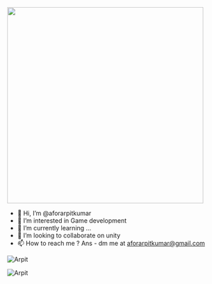 <img src="https://user-images.githubusercontent.com/73133055/148241123-db0632dd-71d4-45e6-b3c6-679a4e313b6f.gif" width="451">
  
- 👋 Hi, I’m @aforarpitkumar    
- 👀 I’m interested in Game development      
- 🌱 I’m currently learning ... 
- 💞️ I’m looking to collaborate on unity
- 📫 How to reach me ? Ans - dm me at aforarpitkumar@gmail.com 

<!---
aforarpitkumar/aforarpitkumar is a ✨ special ✨ repository because its `README.md` (this file) appears on your GitHub profile.
You can click the Preview link to take a look at your changes.
--->


<p align="left"> <img src="https://komarev.com/ghpvc/?username=Arpit&label=Profile%20views&color=0e75b6&style=flat" alt="Arpit" /> </p>
<p><img align="left" src="https://github-readme-stats.vercel.app/api?username=aforarpitkumar&show_icons=true&locale=en" alt="Arpit" /></p>
